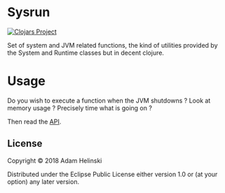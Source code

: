 # Sysrun

[![Clojars
Project](https://img.shields.io/clojars/v/dvlopt/sysrun.svg)](https://clojars.org/dvlopt/sysrun)

Set of system and JVM related functions, the kind of utilities provided by the
System and Runtime classes but in decent clojure.

# Usage

Do you wish to execute a function when the JVM shutdowns ?
Look at memory usage ?
Precisely time what is going on ?

Then read the
[API](https://dvlopt.github.io/doc/clojure/dvlopt/sysrun/index.html).

## License

Copyright © 2018 Adam Helinski

Distributed under the Eclipse Public License either version 1.0 or (at your
option) any later version.
